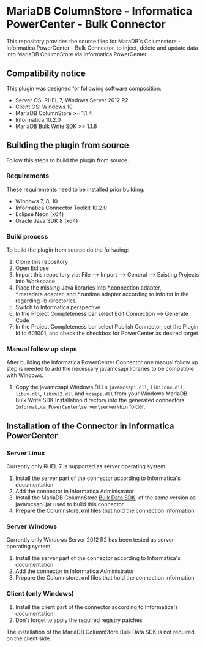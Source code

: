 # MariaDB ColumnStore - Informatica PowerCenter - Bulk Connector
This repository provides the source files for MaraDB's Columnstore - Informatica PowerCenter - Bulk Connector, to inject, delete and update data into MariaDB ColumnStore via Informatica PowerCenter.

## Compatibility notice
This plugin was designed for following software composition:
* Server OS: RHEL 7, Windows Server 2012 R2
* Client OS: Windows 10
* MariaDB ColumnStore >= 1.1.4 
* Informatica 10.2.0
* MariaDB Bulk Write SDK >= 1.1.6

## Building the plugin from source
Follow this steps to build the plugin from source.

### Requirements
These requirements need to be installed prior building:
* Windows 7, 8, 10
* Informatica Connector Toolkit 10.2.0
* Eclipse Neon (x64)
* Oracle Java SDK 8 (x64)

### Build process
To build the plugin from source do the follwoing:
1. Clone this repository
2. Open Eclipse
3. Import this repository via: File --> Import --> General --> Existing Projects into Workspace
4. Place the missing Java libraries into *.connection.adapter, *.metadata.adapter, and *.runtime.adapter according to info.txt in the regarding lib directories.
5. Switch to Informatica perspective
6. In the Project Completeness bar select Edit Connection --> Generate Code
7. In the Project Completeness bar select Publish Connector, set the Plugin Id to 601001, and check the checkbox for PowerCenter as desired target

### Manual follow up steps
After building the Informatica PowerCenter Connector one manual follow up step is needed to add the necessary javamcsapi libraries to be compatible with Windows.

1. Copy the javamcsapi Windows DLLs ``javamcsapi.dll``, ``libiconv.dll``, ``libuv.dll``, ``libxml2.dll`` and ``mcsapi.dll`` from your Windows MariaDB Bulk Write SDK Installation directory into the generated connectors ``Informatica_PowerCenter\server\server\bin`` folder.

## Installation of the Connector in Informatica PowerCenter

### Server Linux
Currently only RHEL 7 is supported as server operating system.

1. Install the server part of the connector according to Informatica's documentation
2. Add the connector in Informatica Administrator
3. Install the MariaDB ColumnStore [Bulk Data SDK](https://mariadb.com/downloads/mariadb-ax/data-adapters), of the same version as javamcsapi.jar used to build this connector
4. Prepare the Columnstore.xml files that hold the connection information

### Server Windows
Currently only Windows Server 2012 R2 has been tested as server operating system

1. Install the server part of the connector according to Informatica's documentation
2. Add the connector in Informatica Administrator
3. Prepare the Columnstore.xml files that hold the connection information

### Client (only Windows)
1. Install the client part of the connector according to Informatica's documentation
2. Don't forget to apply the required registry patches

The installation of the MariaDB ColumnStore Bulk Data SDK is not required on the client side.

